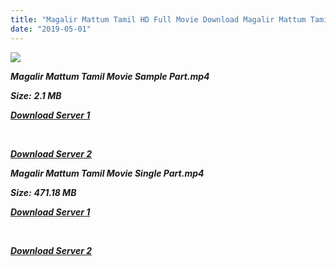 ```yaml
---
title: "Magalir Mattum Tamil HD Full Movie Download Magalir Mattum Tamil HD Movie Download"
date: "2019-05-01"
---
```


![](https://images.moviebuff.com/ee906958-c900-4614-90e8-605c4b1e2fe9?w=1000)

**_Magalir Mattum Tamil Movie Sample Part.mp4_**

**_Size:_** **_2.1 MB_**

**_[Download Server 1](http://b1.wetransfer.vip/files/Tamil{1d8d357801e2f4b6710faa3d835097c5c618a0f0fcded2c527300dcab25e4b83}202017{1d8d357801e2f4b6710faa3d835097c5c618a0f0fcded2c527300dcab25e4b83}20Movies/Magalir{1d8d357801e2f4b6710faa3d835097c5c618a0f0fcded2c527300dcab25e4b83}20Mattum/Magalir{1d8d357801e2f4b6710faa3d835097c5c618a0f0fcded2c527300dcab25e4b83}20Mattum{1d8d357801e2f4b6710faa3d835097c5c618a0f0fcded2c527300dcab25e4b83}20(2017){1d8d357801e2f4b6710faa3d835097c5c618a0f0fcded2c527300dcab25e4b83}20Original{1d8d357801e2f4b6710faa3d835097c5c618a0f0fcded2c527300dcab25e4b83}20DVDRip/Magalir{1d8d357801e2f4b6710faa3d835097c5c618a0f0fcded2c527300dcab25e4b83}20Mattum{1d8d357801e2f4b6710faa3d835097c5c618a0f0fcded2c527300dcab25e4b83}20Sample{1d8d357801e2f4b6710faa3d835097c5c618a0f0fcded2c527300dcab25e4b83}20(640x360).mp4)_**

**_[  
](http://b1.wetransfer.vip/files/Tamil{1d8d357801e2f4b6710faa3d835097c5c618a0f0fcded2c527300dcab25e4b83}202017{1d8d357801e2f4b6710faa3d835097c5c618a0f0fcded2c527300dcab25e4b83}20Movies/Magalir{1d8d357801e2f4b6710faa3d835097c5c618a0f0fcded2c527300dcab25e4b83}20Mattum/Magalir{1d8d357801e2f4b6710faa3d835097c5c618a0f0fcded2c527300dcab25e4b83}20Mattum{1d8d357801e2f4b6710faa3d835097c5c618a0f0fcded2c527300dcab25e4b83}20(2017){1d8d357801e2f4b6710faa3d835097c5c618a0f0fcded2c527300dcab25e4b83}20Original{1d8d357801e2f4b6710faa3d835097c5c618a0f0fcded2c527300dcab25e4b83}20DVDRip/Magalir{1d8d357801e2f4b6710faa3d835097c5c618a0f0fcded2c527300dcab25e4b83}20Mattum{1d8d357801e2f4b6710faa3d835097c5c618a0f0fcded2c527300dcab25e4b83}20Sample{1d8d357801e2f4b6710faa3d835097c5c618a0f0fcded2c527300dcab25e4b83}20(640x360).mp4)_**

**_[Download Server 2](http://b1.wetransfer.vip/files/Tamil{1d8d357801e2f4b6710faa3d835097c5c618a0f0fcded2c527300dcab25e4b83}202017{1d8d357801e2f4b6710faa3d835097c5c618a0f0fcded2c527300dcab25e4b83}20Movies/Magalir{1d8d357801e2f4b6710faa3d835097c5c618a0f0fcded2c527300dcab25e4b83}20Mattum/Magalir{1d8d357801e2f4b6710faa3d835097c5c618a0f0fcded2c527300dcab25e4b83}20Mattum{1d8d357801e2f4b6710faa3d835097c5c618a0f0fcded2c527300dcab25e4b83}20(2017){1d8d357801e2f4b6710faa3d835097c5c618a0f0fcded2c527300dcab25e4b83}20Original{1d8d357801e2f4b6710faa3d835097c5c618a0f0fcded2c527300dcab25e4b83}20DVDRip/Magalir{1d8d357801e2f4b6710faa3d835097c5c618a0f0fcded2c527300dcab25e4b83}20Mattum{1d8d357801e2f4b6710faa3d835097c5c618a0f0fcded2c527300dcab25e4b83}20Sample{1d8d357801e2f4b6710faa3d835097c5c618a0f0fcded2c527300dcab25e4b83}20(640x360).mp4)_**

**_Magalir Mattum Tamil Movie Single Part.mp4_**

**_Size:_** **_471.18 MB_**  

**_[Download Server 1](http://b1.wetransfer.vip/files/Tamil{1d8d357801e2f4b6710faa3d835097c5c618a0f0fcded2c527300dcab25e4b83}202017{1d8d357801e2f4b6710faa3d835097c5c618a0f0fcded2c527300dcab25e4b83}20Movies/Magalir{1d8d357801e2f4b6710faa3d835097c5c618a0f0fcded2c527300dcab25e4b83}20Mattum/Magalir{1d8d357801e2f4b6710faa3d835097c5c618a0f0fcded2c527300dcab25e4b83}20Mattum{1d8d357801e2f4b6710faa3d835097c5c618a0f0fcded2c527300dcab25e4b83}20(2017){1d8d357801e2f4b6710faa3d835097c5c618a0f0fcded2c527300dcab25e4b83}20Original{1d8d357801e2f4b6710faa3d835097c5c618a0f0fcded2c527300dcab25e4b83}20DVDRip/Magalir{1d8d357801e2f4b6710faa3d835097c5c618a0f0fcded2c527300dcab25e4b83}20Mattum{1d8d357801e2f4b6710faa3d835097c5c618a0f0fcded2c527300dcab25e4b83}20Single{1d8d357801e2f4b6710faa3d835097c5c618a0f0fcded2c527300dcab25e4b83}20Part{1d8d357801e2f4b6710faa3d835097c5c618a0f0fcded2c527300dcab25e4b83}20(640x360).mp4)_**

**_[  
](http://b1.wetransfer.vip/files/Tamil{1d8d357801e2f4b6710faa3d835097c5c618a0f0fcded2c527300dcab25e4b83}202017{1d8d357801e2f4b6710faa3d835097c5c618a0f0fcded2c527300dcab25e4b83}20Movies/Magalir{1d8d357801e2f4b6710faa3d835097c5c618a0f0fcded2c527300dcab25e4b83}20Mattum/Magalir{1d8d357801e2f4b6710faa3d835097c5c618a0f0fcded2c527300dcab25e4b83}20Mattum{1d8d357801e2f4b6710faa3d835097c5c618a0f0fcded2c527300dcab25e4b83}20(2017){1d8d357801e2f4b6710faa3d835097c5c618a0f0fcded2c527300dcab25e4b83}20Original{1d8d357801e2f4b6710faa3d835097c5c618a0f0fcded2c527300dcab25e4b83}20DVDRip/Magalir{1d8d357801e2f4b6710faa3d835097c5c618a0f0fcded2c527300dcab25e4b83}20Mattum{1d8d357801e2f4b6710faa3d835097c5c618a0f0fcded2c527300dcab25e4b83}20Single{1d8d357801e2f4b6710faa3d835097c5c618a0f0fcded2c527300dcab25e4b83}20Part{1d8d357801e2f4b6710faa3d835097c5c618a0f0fcded2c527300dcab25e4b83}20(640x360).mp4)_**

**_[Download Server 2](http://b1.wetransfer.vip/files/Tamil{1d8d357801e2f4b6710faa3d835097c5c618a0f0fcded2c527300dcab25e4b83}202017{1d8d357801e2f4b6710faa3d835097c5c618a0f0fcded2c527300dcab25e4b83}20Movies/Magalir{1d8d357801e2f4b6710faa3d835097c5c618a0f0fcded2c527300dcab25e4b83}20Mattum/Magalir{1d8d357801e2f4b6710faa3d835097c5c618a0f0fcded2c527300dcab25e4b83}20Mattum{1d8d357801e2f4b6710faa3d835097c5c618a0f0fcded2c527300dcab25e4b83}20(2017){1d8d357801e2f4b6710faa3d835097c5c618a0f0fcded2c527300dcab25e4b83}20Original{1d8d357801e2f4b6710faa3d835097c5c618a0f0fcded2c527300dcab25e4b83}20DVDRip/Magalir{1d8d357801e2f4b6710faa3d835097c5c618a0f0fcded2c527300dcab25e4b83}20Mattum{1d8d357801e2f4b6710faa3d835097c5c618a0f0fcded2c527300dcab25e4b83}20Single{1d8d357801e2f4b6710faa3d835097c5c618a0f0fcded2c527300dcab25e4b83}20Part{1d8d357801e2f4b6710faa3d835097c5c618a0f0fcded2c527300dcab25e4b83}20(640x360).mp4)_**
